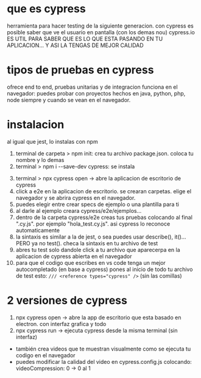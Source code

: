 # que es cypress

herramienta para hacer testing de la siguiente generacion.
con cypress es posible saber que ve el usuario en pantalla (con los demas nou)
cypress.io
ES UTIL PARA SABER QUE ES LO QUE ESTA PASANDO EN TU APLICACION... Y ASI LA TENGAS DE MEJOR CALIDAD

# tipos de pruebas en cypress

ofrece end to end, pruebas unitarias y de integracion
funciona en el navegador: puedes probar con proyectos hechos en java, python, php, node siempre y cuando se vean en el navegador.

# instalacion

al igual que jest, lo instalas con npm

1. terminal de carpeta > npm init: crea tu archivo package.json. coloca tu nombre y lo demas
2. terminal > npm i --save-dev cypress: se instala
 <!-- en jest... en package.json cambiabamos en scripts > test: "jest"... estos son npm. -> npm start correria los scripts de package.json
 en el caso de cypress se corre por medio de npx. la diferencia es que no estaria instalado toda la dependencia completa en la compu. open abre la aplicacioin de escritorio de cypress. y run abre las pruebas en el sielai -->
3. terminal > npx cypress open -> abre la aplicacion de escritorio de cypress
4. click a e2e en la aplicacion de escritorio. se crearan carpetas. elige el navegador y se abrira cypress en el navegador.
5. puedes elegir entre crear specs de ejemplo o una plantilla para ti
6. al darle al ejemplo creara cypress/e2e/ejemplos...
7. dentro de la carpeta cypress/e2e creas tus pruebas colocando al final ".cy.js". por ejemplo "hola_test.cy.js". asi cypress lo reconoce automaticamente
8. la sintaxis es similar a la de jest, o sea puedes usar describe(), it()... PERO ya no test(). checa la sintaxis en tu archivo de test
9. abres tu test solo dandole click a tu archivo que aparecerpa en la aplicacion de cypress abierta en el navegador
10. para que el codigo que escribes en vs code tenga un mejor autocompletado (en base a cypress) pones al inicio de todo tu archivo de test esto: `/// <reference types="cypress" />` (sin las comillas)
<!-- La línea /// <reference types="cypress" /> es una directiva para TypeScript. Le indica al editor y al compilador que este archivo depende de los tipos definidos en Cypress. Esto ayuda en el autocompletado y en las comprobaciones de tipos durante el desarrollo. -->

# 2 versiones de cypress

1. npx cypress open -> abre la app de escritorio que esta basado en electron. con interfaz grafica y todo
2. npx cypress run -> ejecuta cypress desde la misma terminal (sin interfaz)

-   también crea videos que te muestran visualmente como se ejecuta tu codigo en el navegador
-   puedes modificar la calidad del video en cypress.config.js colocando: videoCompression: 0 -> 0 al 1
